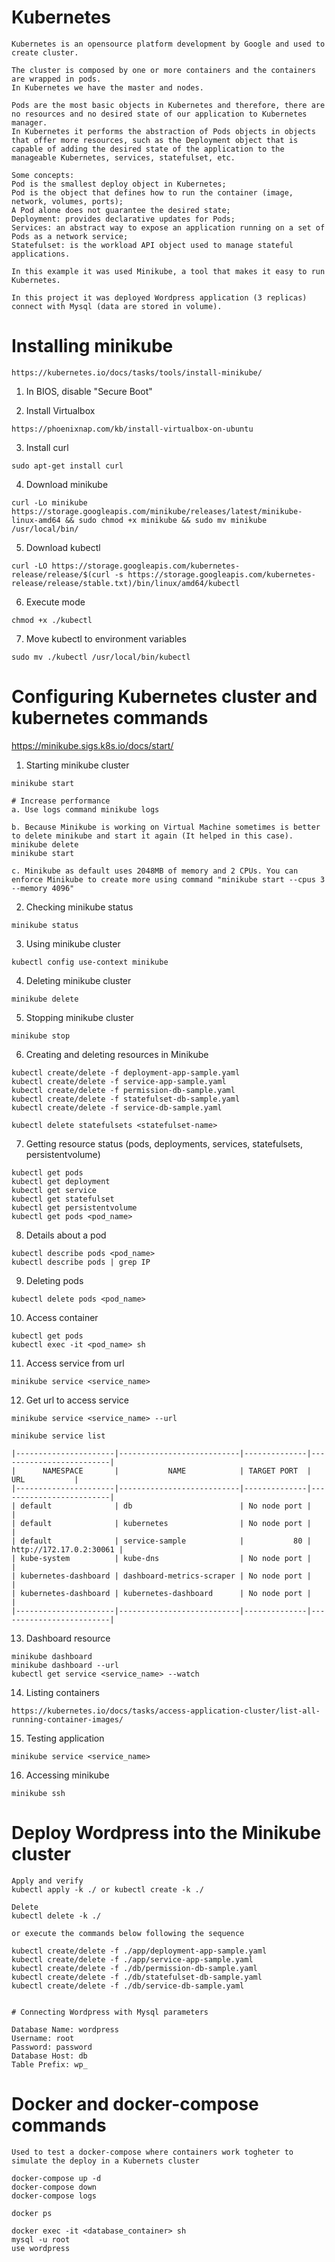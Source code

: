 # Kubernetes
```
Kubernetes is an opensource platform development by Google and used to create cluster.

The cluster is composed by one or more containers and the containers are wrapped in pods.
In Kubernetes we have the master and nodes.

Pods are the most basic objects in Kubernetes and therefore, there are no resources and no desired state of our application to Kubernetes manager.
In Kubernetes it performs the abstraction of Pods objects in objects that offer more resources, such as the Deployment object that is capable of adding the desired state of the application to the manageable Kubernetes, services, statefulset, etc.

Some concepts:
Pod is the smallest deploy object in Kubernetes;
Pod is the object that defines how to run the container (image, network, volumes, ports);
A Pod alone does not guarantee the desired state;
Deployment: provides declarative updates for Pods;
Services: an abstract way to expose an application running on a set of Pods as a network service;
Statefulset: is the workload API object used to manage stateful applications.

In this example it was used Minikube, a tool that makes it easy to run Kubernetes.

In this project it was deployed Wordpress application (3 replicas) connect with Mysql (data are stored in volume).

```

# Installing minikube
```
https://kubernetes.io/docs/tasks/tools/install-minikube/
```

1. In BIOS, disable "Secure Boot"

2. Install Virtualbox
```
https://phoenixnap.com/kb/install-virtualbox-on-ubuntu
```

3. Install curl
```
sudo apt-get install curl
```

4. Download minikube
```
curl -Lo minikube https://storage.googleapis.com/minikube/releases/latest/minikube-linux-amd64 && sudo chmod +x minikube && sudo mv minikube /usr/local/bin/
```

5. Download kubectl
```
curl -LO https://storage.googleapis.com/kubernetes-release/release/$(curl -s https://storage.googleapis.com/kubernetes-release/release/stable.txt)/bin/linux/amd64/kubectl
```

6. Execute mode
```
chmod +x ./kubectl
```

7. Move kubectl to environment variables
```
sudo mv ./kubectl /usr/local/bin/kubectl 
```

# Configuring Kubernetes cluster and kubernetes commands
https://minikube.sigs.k8s.io/docs/start/

1. Starting minikube cluster
```
minikube start

# Increase performance
a. Use logs command minikube logs

b. Because Minikube is working on Virtual Machine sometimes is better to delete minikube and start it again (It helped in this case).
minikube delete
minikube start

c. Minikube as default uses 2048MB of memory and 2 CPUs. You can enforce Minikube to create more using command "minikube start --cpus 3 --memory 4096"
```

2. Checking minikube status
```
minikube status
```

3. Using minikube cluster
```
kubectl config use-context minikube
```

4. Deleting minikube cluster
```
minikube delete
```

5. Stopping minikube cluster
```
minikube stop
```

6. Creating and deleting resources in Minikube
```
kubectl create/delete -f deployment-app-sample.yaml
kubectl create/delete -f service-app-sample.yaml
kubectl create/delete -f permission-db-sample.yaml
kubectl create/delete -f statefulset-db-sample.yaml
kubectl create/delete -f service-db-sample.yaml

kubectl delete statefulsets <statefulset-name>
```

7. Getting resource status (pods, deployments, services, statefulsets, persistentvolume)
```
kubectl get pods
kubectl get deployment
kubectl get service
kubectl get statefulset
kubectl get persistentvolume
kubectl get pods <pod_name>
```

8. Details about a pod
```
kubectl describe pods <pod_name>
kubectl describe pods | grep IP
```

9. Deleting pods
```
kubectl delete pods <pod_name>
```

10. Access container
```
kubectl get pods
kubectl exec -it <pod_name> sh
```

11. Access service from url
```
minikube service <service_name>
```

12. Get url to access service
```
minikube service <service_name> --url

minikube service list

|----------------------|---------------------------|--------------|-------------------------|
|      NAMESPACE       |           NAME            | TARGET PORT  |           URL           |
|----------------------|---------------------------|--------------|-------------------------|
| default              | db                        | No node port |                         |
| default              | kubernetes                | No node port |                         |
| default              | service-sample            |           80 | http://172.17.0.2:30061 |
| kube-system          | kube-dns                  | No node port |                         |
| kubernetes-dashboard | dashboard-metrics-scraper | No node port |                         |
| kubernetes-dashboard | kubernetes-dashboard      | No node port |                         |
|----------------------|---------------------------|--------------|-------------------------|
```

13. Dashboard resource
```
minikube dashboard
minikube dashboard --url
kubectl get service <service_name> --watch
```

14. Listing containers
```
https://kubernetes.io/docs/tasks/access-application-cluster/list-all-running-container-images/
```

15. Testing application
```
minikube service <service_name>
```

16. Accessing minikube
```
minikube ssh
```


# Deploy Wordpress into the Minikube cluster
```
Apply and verify
kubectl apply -k ./ or kubectl create -k ./

Delete
kubectl delete -k ./

or execute the commands below following the sequence

kubectl create/delete -f ./app/deployment-app-sample.yaml
kubectl create/delete -f ./app/service-app-sample.yaml
kubectl create/delete -f ./db/permission-db-sample.yaml
kubectl create/delete -f ./db/statefulset-db-sample.yaml
kubectl create/delete -f ./db/service-db-sample.yaml


# Connecting Wordpress with Mysql parameters

Database Name: wordpress
Username: root
Password: password
Database Host: db
Table Prefix: wp_

```





# Docker and docker-compose commands
```
Used to test a docker-compose where containers work togheter to simulate the deploy in a Kubernets cluster

docker-compose up -d
docker-compose down
docker-compose logs

docker ps

docker exec -it <database_container> sh
mysql -u root
use wordpress
```